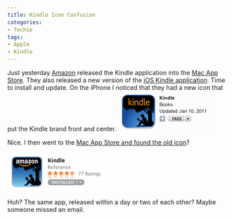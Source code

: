 ```yaml
---
title: Kindle Icon Confusion
categories:
- Techie
tags:
- Apple
- Kindle
---
```


Just yesterday [Amazon](http://www.amazon.com/) released the Kindle application into the [Mac App Store](http://www.apple.com/mac/app-store/). They also released a new version of the [iOS Kindle application](http://itunes.apple.com/us/app/kindle/id302584613?mt=8). Time to install and update. On the iPhone I noticed that they had a new icon that put the Kindle brand front and center.
![](/assets/posts/2011/kindle-itunes-store.gif)

Nice. I then went to the [Mac App Store and found the old icon](http://itunes.apple.com/us/app/kindle/id405399194?mt=12)?

![](/assets/posts/2011/kindle-mac-app-store.gif)

Huh? The same app, released within a day or two of each other? Maybe someone missed an email.
